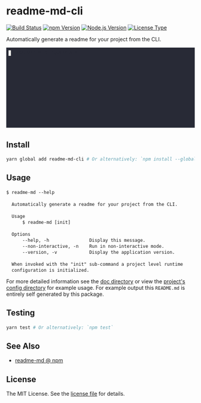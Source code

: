 readme-md-cli
=============
[![Build Status](https://img.shields.io/github/actions/workflow/status/jbenner-radham/node-readme-md-cli/ci.yaml?branch=main&style=flat)](https://github.com/jbenner-radham/node-readme-md-cli/actions/workflows/ci.yaml)
[![npm Version](https://img.shields.io/npm/v/readme-md-cli.svg?style=flat)](https://www.npmjs.com/package/readme-md-cli)
[![Node.js Version](https://img.shields.io/node/v/readme-md-cli.svg?style=flat)](https://nodejs.org/)
[![License Type](https://img.shields.io/github/license/jbenner-radham/node-readme-md-cli.svg?style=flat)](LICENSE)

Automatically generate a readme for your project from the CLI.

![readme-md Demo](images/readme-md-demo.gif)

Install
-------
```sh
yarn global add readme-md-cli # Or alternatively: `npm install --global readme-md-cli`
```

Usage
-----
```sh-session
$ readme-md --help

  Automatically generate a readme for your project from the CLI.

  Usage
      $ readme-md [init]

  Options
      --help, -h               Display this message.
      --non-interactive, -n    Run in non-interactive mode.
      --version, -v            Display the application version.

  When invoked with the "init" sub-command a project level runtime
  configuration is initialized.
```

For more detailed information see the [doc directory](doc/) or view the [project's config directory](.config/readme-md/) for example usage.
For example output this `README.md` is entirely self generated by this package.

Testing
-------
```sh
yarn test # Or alternatively: `npm test`
```

See Also
--------
- [readme-md @ npm](https://www.npmjs.com/package/readme-md)

License
-------
The MIT License. See the [license file](LICENSE) for details.
